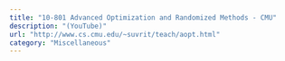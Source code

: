 ```yaml
---
title: "10-801 Advanced Optimization and Randomized Methods - CMU"
description: "(YouTube)"
url: "http://www.cs.cmu.edu/~suvrit/teach/aopt.html"
category: "Miscellaneous"
---
```

